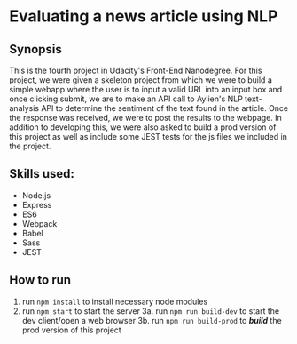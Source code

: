 # Evaluating a news article using NLP

## Synopsis
This is the fourth project in Udacity's Front-End Nanodegree. For this project, we were given a skeleton project from which we were to build a simple webapp where the user is to input a valid URL into an input box and once clicking submit, we are to make an API call to Aylien's NLP text-analysis API to determine the sentiment of the text found in the article. Once the response was received, we were to post the results to the webpage. In addition to developing this, we were also asked to build a prod version of this project as well as include some JEST tests for the js files we included in the project.

## Skills used:

 - Node.js
 - Express
 - ES6
 - Webpack
 - Babel
 - Sass
 - JEST

## How to run

 1. run `npm install` to install necessary node modules
 2. run `npm start` to start the server
 3a. run `npm run build-dev` to start the dev client/open a web browser
 3b. run `npm run build-prod` to ***build*** the prod version of this project
